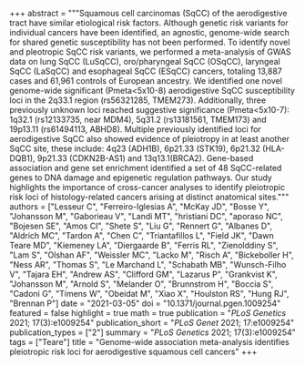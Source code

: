 +++
abstract = """Squamous cell carcinomas (SqCC) of the aerodigestive tract have similar etiological risk factors. Although genetic risk variants for individual cancers have been identified, an agnostic, genome-wide search for shared genetic susceptibility has not been performed. To identify novel and pleotropic SqCC risk variants, we performed a meta-analysis of GWAS data on lung SqCC (LuSqCC), oro/pharyngeal SqCC (OSqCC), laryngeal SqCC (LaSqCC) and esophageal SqCC (ESqCC) cancers, totaling 13,887 cases and 61,961 controls of European ancestry. We identified one novel genome-wide significant (Pmeta<5x10-8) aerodigestive SqCC susceptibility loci in the 2q33.1 region (rs56321285, TMEM273). Additionally, three previously unknown loci reached suggestive significance (Pmeta<5x10-7): 1q32.1 (rs12133735, near MDM4), 5q31.2 (rs13181561, TMEM173) and 19p13.11 (rs61494113, ABHD8). Multiple previously identified loci for aerodigestive SqCC also showed evidence of pleiotropy in at least another SqCC site, these include: 4q23 (ADH1B), 6p21.33 (STK19), 6p21.32 (HLA-DQB1), 9p21.33 (CDKN2B-AS1) and 13q13.1(BRCA2). Gene-based association and gene set enrichment identified a set of 48 SqCC-related genes to DNA damage and epigenetic regulation pathways. Our study highlights the importance of cross-cancer analyses to identify pleiotropic risk loci of histology-related cancers arising at distinct anatomical sites."""
authors = ["Lesseur C", "Ferreiro-Iglesias A", "McKay JD", "Bosse Y", "Johansson M", "Gaborieau V", "Landi MT", "hristiani DC", "aporaso NC", "Bojesen SE", "Amos CI", "Shete S", "Liu G", "Rennert G", "Albanes D", "Aldrich MC", "Tardon A", "Chen C", "Triantafillos L", "Field JK", "Dawn Teare MD", "Kiemeney LA", "Diergaarde B", "Ferris RL", "Zienolddiny S", "Lam S", "Olshan AF", "Weissler MC", "Lacko M", "Risch A", "Bickeboller H", "Ness AR", "Thomas S", "Le Marchand L", "Schabath MB", "Wunsch-Filho V", "Tajara EH", "Andrew AS", "Clifford GM", "Lazarus P", "Grankvist K", "Johansson M", "Arnold S", "Melander O", "Brunnstrom H", "Boccia S", "Cadoni G", "Timens W", "Obeidat M", "Xiao X", "Houlston RS", "Hung RJ", "Brennan P"]
date = "2021-03-05"
doi = "10.1371/journal.pgen.1009254"
featured = false
highlight = true
math = true
publication = "*PLoS Genetics* 2021; 17(3):e1009254"
publication_short = "*PLoS Genet* 2021; 17:e1009254"
publication_types = ["2"]
summary = "*PLoS Genetics* 2021; 17(3):e1009254"
tags = ["Teare"]
title = "Genome-wide association meta-analysis identifies pleiotropic risk loci for aerodigestive squamous cell cancers"
+++
